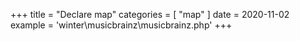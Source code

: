+++
title = "Declare map"
categories = [ "map" ]
date = 2020-11-02
example = 'winter\musicbrainz\musicbrainz.php'
+++

